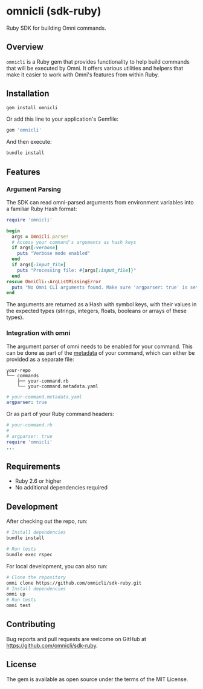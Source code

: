 # omnicli (sdk-ruby)

Ruby SDK for building Omni commands.

## Overview

`omnicli` is a Ruby gem that provides functionality to help build commands that will be executed by Omni. It offers various utilities and helpers that make it easier to work with Omni's features from within Ruby.

## Installation

```bash
gem install omnicli
```

Or add this line to your application's Gemfile:

```ruby
gem 'omnicli'
```

And then execute:
```bash
bundle install
```

## Features

### Argument Parsing

The SDK can read omni-parsed arguments from environment variables into a familiar Ruby Hash format:

```ruby
require 'omnicli'

begin
  args = OmniCli.parse!
  # Access your command's arguments as hash keys
  if args[:verbose]
    puts "Verbose mode enabled"
  end
  if args[:input_file]
    puts "Processing file: #{args[:input_file]}"
  end
rescue OmniCli::ArgListMissingError
  puts "No Omni CLI arguments found. Make sure 'argparser: true' is set for your command."
end
```

The arguments are returned as a Hash with symbol keys, with their values in the expected types (strings, integers, floats, booleans or arrays of these types).

### Integration with omni

The argument parser of omni needs to be enabled for your command. This can be done as part of the [metadata](https://omnicli.dev/reference/custom-commands/path/metadata-headers) of your command, which can either be provided as a separate file:

```
your-repo
└── commands
    ├── your-command.rb
    └── your-command.metadata.yaml
```

```yaml
# your-command.metadata.yaml
argparser: true
```

Or as part of your Ruby command headers:

```ruby
# your-command.rb
#
# argparser: true
require 'omnicli'
...
```

## Requirements

- Ruby 2.6 or higher
- No additional dependencies required

## Development

After checking out the repo, run:

```bash
# Install dependencies
bundle install

# Run tests
bundle exec rspec
```

For local development, you can also run:
```bash
# Clone the repository
omni clone https://github.com/omnicli/sdk-ruby.git
# Install dependencies
omni up
# Run tests
omni test
```

## Contributing

Bug reports and pull requests are welcome on GitHub at https://github.com/omnicli/sdk-ruby.

## License

The gem is available as open source under the terms of the MIT License.
